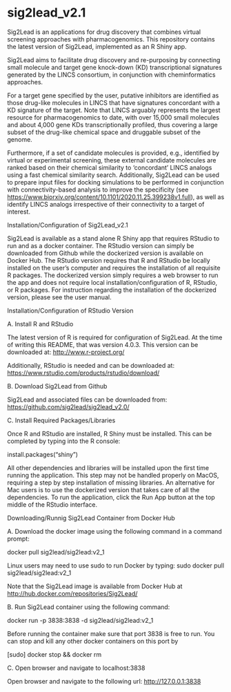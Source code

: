 # sig2lead_v2.1
Sig2Lead is an applications for drug discovery that combines virtual screening approaches with pharmacogenomics. This repository contains the latest version of Sig2Lead, implemented as an R Shiny app.

Sig2Lead aims to facilitate drug discovery and re-purposing by connecting small molecule and target gene knock-down (KD) transcriptional signatures generated by the LINCS consortium, in conjunction with cheminformatics approaches.

For a target gene specified by the user, putative inhibitors are identified as those drug-like molecules in LINCS that have signatures concordant with a KD signature of the target. Note that LINCS arguably represents the largest resource for pharmacogenomics to date, with over 15,000 small molecules and about 4,000 gene KDs transcriptionally profiled, thus covering a large subset of the drug-like chemical space and druggable subset of the genome.

Furthermore, if a set of candidate molecules is provided, e.g., identified by virtual or experimental screening, these external candidate molecules are ranked based on their chemical similarity to ‘concordant’ LINCS analogs using a fast chemical similarity search. Additionally, Sig2Lead can be used to prepare input files for docking simulations to be performed in conjunction with connectivity-based analysis to improve the specificity (see https://www.biorxiv.org/content/10.1101/2020.11.25.399238v1.full), as well as identify LINCS analogs irrespective of their connectivity to a target of interest.

Installation/Configuration of Sig2Lead_v2.1

Sig2Lead is available as a stand alone R Shiny app that requires RStudio to run and as a docker container. The RStudio version can simply be downloaded from Github while the dockerized version is available on Docker Hub. The RStudio version requires that R and RStudio be locally installed on the user’s computer and requires the installation of all requisite R packages. The dockerized version simply requires a web browser to run the app and does not require local installation/configuration of R, RStudio, or R packages. For instruction regarding the installation of the dockerized version, please see the user manual.

Installation/Configuration of RStudio Version

A. Install R and RStudio

The latest version of R is required for configuration of Sig2Lead. At the time of writing this README, that was version 4.0.3. This version can be downloaded at: http://www.r-project.org/

Additionally, RStudio is needed and can be downloaded at: https://www.rstudio.com/products/rstudio/download/

B. Download Sig2Lead from Github

Sig2Lead and associated files can be downloaded from: https://github.com/sig2lead/sig2lead_v2.0/

C. Install Required Packages/Libraries

Once R and RStudio are installed, R Shiny must be installed. This can be completed by typing into the R console:

install.packages(“shiny”)

All other dependencies and libraries will be installed upon the first time running the application. This step may not be handled properly on MacOS, requiring a step by step installation of missing libraries. An alternative for Mac users is to use the dockerized version that takes care of all the dependencies. To run the application, click the Run App button at the top middle of the RStudio interface.

 
 

Downloading/Runnig Sig2Lead Container from Docker Hub 
  

A. Download the docker image using the following command in a command prompt:      

docker pull sig2lead/sig2lead:v2_1

Linux users may need to use sudo to run Docker by typing: sudo docker pull sig2lead/sig2lead:v2_1   

Note that the Sig2Lead image is available from Docker Hub at http://hub.docker.com/repositories/Sig2Lead/   


B. Run Sig2Lead container using the following command:  

docker run -p 3838:3838 -d sig2lead/sig2lead:v2_1

Before running the container make sure that port 3838 is free to run.   You can stop and kill any other docker containers on this port by 

[sudo] docker stop <container ID> && docker rm <container ID>  


C.  Open browser and navigate to localhost:3838 
      
Open browser and navigate to the following url: http://127.0.0.1:3838 
